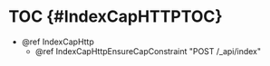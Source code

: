 TOC {#IndexCapHTTPTOC}
======================

- @ref IndexCapHttp
  - @ref IndexCapHttpEnsureCapConstraint "POST /_api/index"
